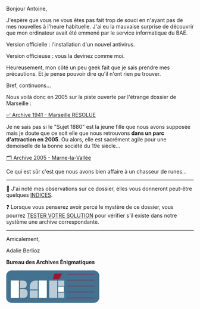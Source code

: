 Bonjour Antoine,

J'espère que vous ne vous êtes pas fait trop de souci en n'ayant pas de mes nouvelles à l'heure habituelle. J'ai eu la mauvaise surprise de découvrir que mon ordinateur avait été emmené par le service informatique du BAE.

Version officielle : l'installation d'un nouvel antivirus.

Version officieuse : vous la devinez comme moi.

Heureusement, mon côté un peu geek fait que je sais prendre mes précautions. Et je pense pouvoir dire qu'il n'ont rien pu trouver.

Bref, continuons...

Nous voilà donc en 2005 sur la piste ouverte par l'étrange dossier de Marseille :
 
[✅ Archive 1941 - Marseille RESOLUE](https://archives-enigmatiques.fr/archives/1941-marseille/1941-archive-marseille-SOLUTION.pdf)

Je ne sais pas si le "Sujet 1880" est la jeune fille que nous avons supposée mais je doute que ce soit elle que nous retrouvons **dans un parc d'attraction en 2005**. Ou alors, elle est sacrément agile pour une demoiselle de la bonne société du 19e siècle...

[🗂️ Archive 2005 - Marne-la-Vallée](https://archives-enigmatiques.fr/archives/2005-marne-la-vallee/2005-archive-marne-la-vallee.pdf)

Ce qui est sûr c'est que nous avons bien affaire à un chasseur de runes...

---

🔎 J'ai noté mes observations sur ce dossier, elles vous donneront peut-être quelques [INDICES](https://archives-enigmatiques.fr/2005-marne-la-vallee-indice/).

❓ Lorsque vous penserez avoir percé le mystère de ce dossier, vous pourrez [TESTER VOTRE SOLUTION](https://archives-enigmatiques.fr/2005-marne-la-vallee-solution/) pour vérifier s'il existe dans notre système une archive correspondante.

---

Amicalement,

Adalie Berlioz

**Bureau des Archives Énigmatiques**

![BAE](../logo_bureau_des_archives.png)

